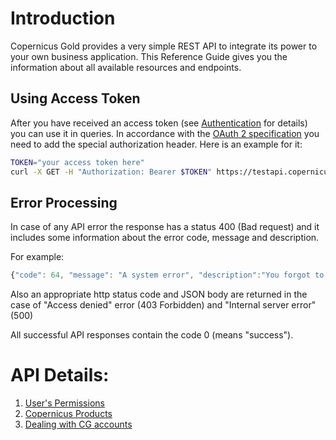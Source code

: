 # Introduction

Copernicus Gold provides a very simple REST API to integrate its power to your own business application. 
This Reference Guide gives you the information about all available resources and endpoints.

## Using Access Token

After you have received an access token (see [Authentication](./authentication.md) for details) you can use it in queries.
In accordance with the [OAuth 2 specification](https://tools.ietf.org/html/rfc6749) you need to add the special authorization header.
Here is an example for it:

```bash
TOKEN="your access token here"
curl -X GET -H "Authorization: Bearer $TOKEN" https://testapi.copernicusgold.com/api/v1/users/roles
```

## Error Processing

In case of any API error the response has a status 400 (Bad request) and it includes some information about the error code,
message and description. 

For example:
```javascript
{"code": 64, "message": "A system error", "description":"You forgot to create a database"}
```

Also an appropriate http status code and JSON body are returned in the case of "Access denied" error (403 Forbidden) and "Internal server error" (500)

All successful API responses contain the code 0 (means "success").

# API Details:

1. [User's Permissions](./roles.md)
2. [Copernicus Products](./products/products.md)
  1. [Dealing with CG accounts](./products/accounts.md)
